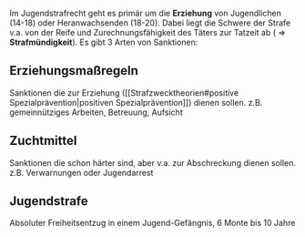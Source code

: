 Im Jugendstrafrecht geht es primär um die **Erziehung** von Jugendlichen (14-18) oder Heranwachsenden (18-20).
Dabei liegt die Schwere der Strafe v.a. von der Reife und Zurechnungsfähigkeit des Täters zur Tatzeit ab ( ⇒ **Strafmündigkeit**).
Es gibt 3 Arten von Sanktionen:
## Erziehungsmaßregeln
Sanktionen die zur Erziehung ([[Strafzwecktheorien#positive Spezialprävention|positiven Spezialprävention]])  dienen sollen.
z.B. gemeinnütziges Arbeiten, Betreuung, Aufsicht
## Zuchtmittel
Sanktionen die schon härter sind, aber v.a. zur Abschreckung dienen sollen.
z.B. Verwarnungen oder Jugendarrest
## Jugendstrafe
Absoluter Freiheitsentzug in einem Jugend-Gefängnis, 6 Monte bis 10 Jahre
